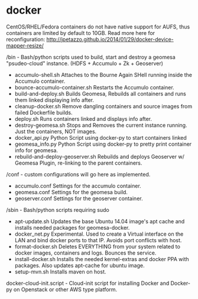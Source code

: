 docker
======

CentOS/RHEL/Fedora containers do not have native support for AUFS, thus containers are limited by default to 10GB.  Read more here for reconfiguration: http://jpetazzo.github.io/2014/01/29/docker-device-mapper-resize/

/bin - Bash/python scripts used to build, start and destroy a geomesa "psudeo-cloud" instance. (HDFS + Accumulo + Zk + Geoserver)

* accumulo-shell.sh   Attaches to the Bourne Again SHell running inside the Accumulo container.
* bounce-accumulo-container.sh    Restarts the Accumulo container.
* build-and-deploy.sh Builds Geomesa, Rebuilds all containers and runs them linked displaying info after.
* cleanup-docker.sh   Remove dangling containers and source images from failed Dockerfile builds.
* deploy.sh           Runs containers linked and displays info after.
* destroy-geomesa.sh  Stops and Removes the current instance running. Just the containers, NOT images.
* docker_api.py       Python Script using docker-py to start containers linked
* geomesa_info.py     Python Script using docker-py to pretty print container info for geomesa.
* rebuild-and-deploy-geoserver.sh   Rebuilds and deploys Geoserver w/ Geomesa Plugin, re-linking to the parent containers.

/conf - custom configurations will go here as implemented.

* accumulo.conf   Settings for the accumulo container.
* geomesa.conf    Settings for the geomesa build.
* geoserver.conf  Settings for the geoserver container.

/sbin - Bash/python scripts requiring sudo

* apt-update.sh   Updates the base Ubuntu 14.04 image's apt cache and installs needed packages for geomesa-docker.
* docker_net.py   Experimental.  Used to create a Virtual interface on the LAN and bind docker ports to that IP. Avoids port conflicts with host.
* format-docker.sh    Deletes EVERYTHING from your system related to docker images, containers and logs.  Bounces the service.
* install-docker.sh   Installs the needed kernel-extras and docker PPA with packages.  Also updates apt-cache for ubuntu image.
* setup-mvn.sh    Installs maven on host.

docker-cloud-init.script - Cloud-init script for installing Docker and Docker-py on Openstack or other AWS type platform.